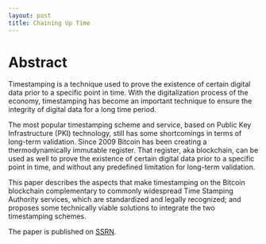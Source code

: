 ```yaml
---
layout: post
title: Chaining Up Time
---
```


# Abstract

Timestamping is a technique used to prove the existence of certain digital data prior to a specific point in time. With the digitalization process of the economy, timestamping has become an important technique to ensure the integrity of digital data for a long time period.

The most popular timestamping scheme and service, based on Public Key Infrastructure (PKI) technology, still has some shortcomings in terms of long-term validation. Since 2009 Bitcoin has been creating a thermodynamically immutable register. That register, aka blockchain, can be used as well to prove the existence of certain digital data prior to a specific point in time, and without any predefined limitation for long-term validation.

This paper describes the aspects that make timestamping on the Bitcoin blockchain complementary to commonly widespread Time Stamping Authority services, which are standardized and legally recognized; and proposes some technically viable solutions to integrate the two timestamping schemes.

The paper is published on [SSRN](https://dx.doi.org/10.2139/ssrn.3743330).

